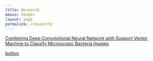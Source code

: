```yaml
---
title: Research
menus: header
layout: page
permalink: /research/
---
```



[Combining Deep Convolutional Neural Network with Support Vector Machine to Classify Microscopic Bacteria Images](https://jahidme.github.io/research/paper2018-1.md/)


<div markdown="0"><a href="https://jahidme.github.io/ml_basic-ml_landscape/" class="btn btn-info">button</a></div>
